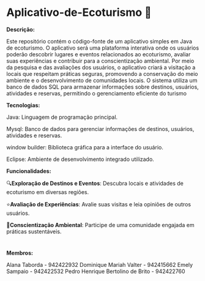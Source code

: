 # Aplicativo-de-Ecoturismo 🌿

**Descrição:**

Este repositório contém o código-fonte de um aplicativo simples em Java de ecoturismo. O aplicativo será uma plataforma interativa onde os usuários poderão descobrir lugares e eventos relacionados ao ecoturismo, avaliar suas experiências e contribuir para a conscientização ambiental. Por meio da pesquisa e das avaliações dos usuários, o aplicativo criará a visitação a locais que respeitam práticas seguras, promovendo a conservação do meio ambiente e o desenvolvimento de comunidades locais. O sistema utiliza um banco de dados SQL para armazenar informações sobre destinos, usuários, atividades e reservas, permitindo o gerenciamento eficiente do turismo

**Tecnologias:**

Java: Linguagem de programação principal.

Mysql: Banco de dados para gerenciar informações de destinos, usuários, atividades e reservas.

window builder: Biblioteca gráfica para a interface do usuário.

Eclipse: Ambiente de desenvolvimento integrado utilizado.

**Funcionalidades:**

 🔍**Exploração de Destinos e Eventos**: Descubra locais e atividades de ecoturismo em diversas regiões.
 
 ⭐**Avaliação de Experiências**: Avalie suas visitas e leia opiniões de outros usuários.
 
 🌱**Conscientização Ambiental**: Participe de uma comunidade engajada em práticas sustentáveis. 
 
#
**Membros:**

Alana Taborda - 942422932 Dominique Mariah Valter - 942415662 Emely Sampaio - 942422532 Pedro Henrique Bertolino de Brito - 942422760
